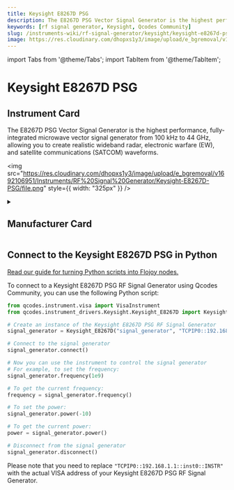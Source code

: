 ```yaml
---
title: Keysight E8267D PSG
description: The E8267D PSG Vector Signal Generator is the highest performance, fully-integrated microwave vector signal generator from 100 kHz to 44 GHz, allowing you to create realistic wideband radar, electronic warfare (EW), and satellite communications (SATCOM) waveforms.
keywords: [rf signal generator, Keysight, Qcodes Community]
slug: /instruments-wiki/rf-signal-generator/keysight/keysight-e8267d-psg
image: https://res.cloudinary.com/dhopxs1y3/image/upload/e_bgremoval/v1692106951/Instruments/RF%20Signal%20Generator/Keysight-E8267D-PSG/file.png
---
```


import Tabs from '@theme/Tabs';
import TabItem from '@theme/TabItem';

# Keysight E8267D PSG

## Instrument Card

<div className="flex">

<div>

The E8267D PSG Vector Signal Generator is the highest performance, fully-integrated microwave vector signal generator from 100 kHz to 44 GHz, allowing you to create realistic wideband radar, electronic warfare (EW), and satellite communications (SATCOM) waveforms.

</div>

<img src="https://res.cloudinary.com/dhopxs1y3/image/upload/e_bgremoval/v1692106951/Instruments/RF%20Signal%20Generator/Keysight-E8267D-PSG/file.png" style={{ width: "325px" }} />

</div>

<details>
<summary><h2>Manufacturer Card</h2></summary>

<img src="https://res.cloudinary.com/dhopxs1y3/image/upload/e_bgremoval/v1692125973/Instruments/Vendor%20Logos/Keysight.png" style={{ width: "100%", height: "150px",objectFit: "cover" }} />

Keysight Technologies, or Keysight, is an American company that manufactures electronics test and measurement equipment and software. <a href="https://www.keysight.com/us/en/home.html">Website</a>.

<ul>
  <li>Headquarters: USA</li>
  <li>Yearly Revenue (millions, USD): 5420.0</li>
</ul>
</details>

## Connect to the Keysight E8267D PSG in Python

[Read our guide for turning Python scripts into Flojoy nodes.](https://docs.flojoy.ai/custom-nodes/creating-custom-node/)


<Tabs>
<TabItem value="Qcodes Community" label="Qcodes Community">

To connect to a Keysight E8267D PSG RF Signal Generator using Qcodes Community, you can use the following Python script:

```python
from qcodes.instrument.visa import VisaInstrument
from qcodes.instrument_drivers.Keysight.Keysight_E8267D import Keysight_E8267D

# Create an instance of the Keysight E8267D PSG RF Signal Generator
signal_generator = Keysight_E8267D("signal_generator", "TCPIP0::192.168.1.1::inst0::INSTR")

# Connect to the signal generator
signal_generator.connect()

# Now you can use the instrument to control the signal generator
# For example, to set the frequency:
signal_generator.frequency(1e9)

# To get the current frequency:
frequency = signal_generator.frequency()

# To set the power:
signal_generator.power(-10)

# To get the current power:
power = signal_generator.power()

# Disconnect from the signal generator
signal_generator.disconnect()
```

Please note that you need to replace `"TCPIP0::192.168.1.1::inst0::INSTR"` with the actual VISA address of your Keysight E8267D PSG RF Signal Generator.

</TabItem>
</Tabs>
